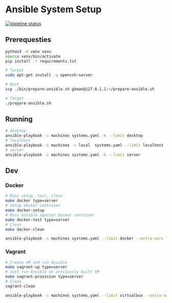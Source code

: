 # Ansible System Setup

[![pipeline status](https://github.com/gkman/infra-setup/workflows/.github/workflows/workflow.yml/badge.svg)](https://github.com/gkman/infra-setup/workflows/.github/workflows/workflow.yml/badge.svg)

## Prerequesties

```bash
python3 -m venv venv
source venv/bin/activate
pip install -r requirements.txt

# Target
sudo apt-get install -y openssh-server

# Host
scp ./bin/prepare-ansible.sh gkman@127.0.1.1:~/prepare-ansible.sh

# Target
./prepare-ansible.sh
```

## Running

```bash
# desktop
ansible-playbook -i machines systems.yaml -k --limit desktop
# localhost
ansible-playbook -i machines -c local  systems.yaml --limit localhost
# server
ansible-playbook -i machines systems.yaml -k --limit server
```

## Dev

### Docker

```bash
# Runs setup, test, clean
make docker type=server
# Setup docker container
make docker-setup
# Runs Ansible against Docker container
make docker-test type=server
# Clean
make docker-clean

ansible-playbook -i machines systems.yaml --limit docker --extra-vars "type=server laptop=true"
```

### Vagrant

```bash
# Create VM and run Ansible
make vagrant-up type=server
# Just run Ansible on previously built VM
make vagrant-provision type=server
# Clean
vagrant-clean

ansible-playbook -i machines systems.yaml --limit virtualbox --extra-vars "type=pc"
```

